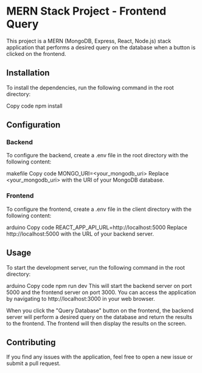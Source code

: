 # MERN Stack Project - Frontend Query
This project is a MERN (MongoDB, Express, React, Node.js) stack application that performs a desired query on the database when a button is clicked on the frontend.

## Installation
To install the dependencies, run the following command in the root directory:

Copy code
npm install
## Configuration
### Backend
To configure the backend, create a .env file in the root directory with the following content:

makefile
Copy code
MONGO_URI=<your_mongodb_uri>
Replace <your_mongodb_uri> with the URI of your MongoDB database.

### Frontend
To configure the frontend, create a .env file in the client directory with the following content:

arduino
Copy code
REACT_APP_API_URL=http://localhost:5000
Replace http://localhost:5000 with the URL of your backend server.

## Usage
To start the development server, run the following command in the root directory:

arduino
Copy code
npm run dev
This will start the backend server on port 5000 and the frontend server on port 3000. You can access the application by navigating to http://localhost:3000 in your web browser.

When you click the "Query Database" button on the frontend, the backend server will perform a desired query on the database and return the results to the frontend. The frontend will then display the results on the screen.

## Contributing
If you find any issues with the application, feel free to open a new issue or submit a pull request.


